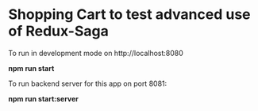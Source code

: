 # Shopping Cart to test advanced use of Redux-Saga

To run in development mode on http://localhost:8080 

**npm run start**

To run backend server for this app on port 8081:

**npm run start:server**